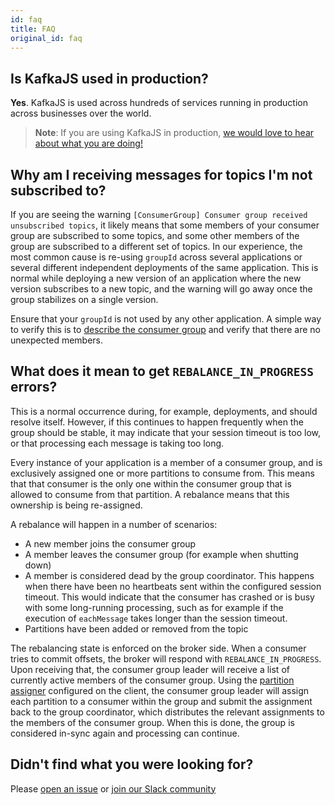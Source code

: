 ```yaml
---
id: faq
title: FAQ
original_id: faq
---
```


## Is KafkaJS used in production?

**Yes**. KafkaJS is used across hundreds of services running in production across businesses over the world.

> **Note**: If you are using KafkaJS in production, [we would love to hear about what you are doing!](https://github.com/tulios/kafkajs/issues/289)

## Why am I receiving messages for topics I'm not subscribed to?

If you are seeing the warning `[ConsumerGroup] Consumer group received unsubscribed topics`, it likely means that some members of your consumer group are subscribed to some topics, and some other members of the group are subscribed to a different set of topics. In our experience, the most common cause is re-using `groupId` across several applications or several different independent deployments of the same application. This is normal while deploying a new version of an application where the new version subscribes to a new topic, and the warning will go away once the group stabilizes on a single version.

Ensure that your `groupId` is not used by any other application. A simple way to verify this is to [describe the consumer group](Consuming.md#describe-group) and verify that there are no unexpected members.

## What does it mean to get `REBALANCE_IN_PROGRESS` errors?

This is a normal occurrence during, for example, deployments, and should resolve itself. However, if this continues to happen frequently when the group should be stable, it may indicate that your session timeout is too low, or that processing each message is taking too long.

Every instance of your application is a member of a consumer group, and is exclusively assigned one or more partitions to consume from. This means that that consumer is the only one within the consumer group that is allowed to consume from that partition. A rebalance means that this ownership is being re-assigned.

A rebalance will happen in a number of scenarios:

* A new member joins the consumer group
* A member leaves the consumer group (for example when shutting down)
* A member is considered dead by the group coordinator. This happens when there have been no heartbeats sent within the configured session timeout. This would indicate that the consumer has crashed or is busy with some long-running processing, such as for example if the execution of `eachMessage` takes longer than the session timeout.
* Partitions have been added or removed from the topic

The rebalancing state is enforced on the broker side. When a consumer tries to commit offsets, the broker will respond with `REBALANCE_IN_PROGRESS`. Upon receiving that, the consumer group leader will receive a list of currently active members of the consumer group. Using the [partition assigner](Consuming.md#a-name-custom-partition-assigner-a-custom-partition-assigner) configured on the client, the consumer group leader will assign each partition to a consumer within the group and submit the assignment back to the group coordinator, which distributes the relevant assignments to the members of the consumer group. When this is done, the group is considered in-sync again and processing can continue.

## Didn't find what you were looking for?

Please [open an issue](https://github.com/tulios/kafkajs/issues) or [join our Slack community](https://kafkajs-slackin.herokuapp.com)